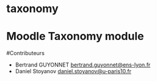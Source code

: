 taxonomy
========

# Moodle Taxonomy module

#Contributeurs

 - Bertrand GUYONNET bertrand.guyonnet@ens-lyon.fr
 - Daniel Stoyanov daniel.stoyanov@u-paris10.fr



